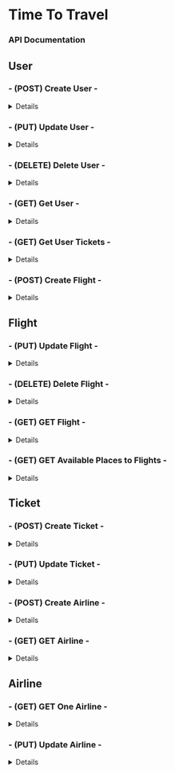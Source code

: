 # Time To Travel

### API Documentation

## User

### - **(POST) Create User -**

<details>

-   _create a new user ._

```curl
 /user
```

#### Body example

```json
{
    "nome": "Beatriz",
    "email": "beatriz@gmail.com",
    "senha": "123456",
    "cpf": "11111111"
}
```

#### Sample Response

```json
{
    "id": 1,
    "name": "Beatriz",
    "email": "beatriz@gmail.com",
    "cpf": "11111111"
}
```

</details>

### - **(PUT) Update User -**

<details>

-   _update a user ._

```curl
 /user
```

### Header example

-   Authorization bearer {token}

#### Body example

```json
{
    "nome": "Beatriz",
    "email": "beatriz@gmail.com",
    "senha": "123456",
    "cpf": "11111111"
}
```

#### Sample Response

```json
{
    "message": "Updated"
}
```

</details>

### - **(DELETE) Delete User -**

<details>

-   _delete a user ._

```curl
 /user
```

### Header example

-   Authorization bearer {token}

#### Sample Response

```json
{
    "message": "Deleted"
}
```

</details>

### - **(GET) Get User -**

<details>

-   _get a user ._

```curl
 /user
```

### Header example

-   Authorization bearer {token}

#### Sample Response

```json
{
    "id": 1,
    "name": "Beatriz",
    "email": "beatriz@gmail.com",
    "cpf": "11111111"
}
```

</details>

### - **(GET) Get User Tickets -**

<details>

-   _get user's tickets._

```curl
 /user/tickets
```

### Header example

-   Authorization bearer {token}

#### Sample Response

```array
[
  {
    "id": 2,
    "destination": "S�o Paulo",
    "shipment": "Rio de Janeiro",
    "ship_date": "2020-12-15T03:00:00.000Z",
    "ship_time": "18:00:00",
    "estimated_time": "02:00:00",
    "limit": 46,
    "airline_id": 1,
    "status": "ativo",
    "image": null,
    "airline": "Travel Light",
    "airline_logo": "www.www",
    "amount_ticket": 2,
    "price_ticket": 50,
    "child_amount": 1,
    "total_paid": 70
  }
]
```

</details>

### - **(POST) Create Flight -**

<details>

-   _create a new flight ._

```curl
 /flight
```

### Header example

-   Authorization bearer {token}

#### Body example

```json
{
    "destination": "Londres",
    "shipment": "Irlanda",
    "ship_date": "2020-12-15",
    "ship_time": "18:00",
    "estimated_time": "2:00",
    "limit": 50,
    "airline_id": 1,
    "status": "ativo"
}
```

#### Sample Response

```json
{
    "id": 3,
    "destination": "Londres",
    "shipment": "Irlanda",
    "ship_date": "2020-12-15",
    "ship_time": "18:00",
    "estimated_time": "2:00",
    "limit": 50,
    "airline_id": 1,
    "status": "ativo"
}
```

</details>

## Flight

### - **(PUT) Update Flight -**

<details>

-   _update a flight ._

```curl
 /flight/{id}
```

### Header example

-   Authorization bearer {token}

### Parameters

-   ID: Integer

#### Body example

```json
{
    "destination": "Londres",
    "shipment": "Irlanda",
    "ship_date": "2020-12-15",
    "ship_time": "18:00",
    "estimated_time": "2:00",
    "limit": 50,
    "airline_id": 1,
    "status": "ativo"
}
```

#### Sample Response

```json
{
    "message": "Updated"
}
```

</details>

### - **(DELETE) Delete Flight -**

<details>

-   _delete a flight ._

```curl
 /flight/{id}
```

### Header example

-   Authorization bearer {token}

### Parameters

-   ID: Integer

#### Sample Response

```json
{
    "message": "Deleted"
}
```

</details>

### - **(GET) GET Flight -**

<details>

-   _get flights ._

```curl
 /flight?dest={dest}&ship={ship}
```

### Query string parameters

| Params | Type   | Format   | Example          | Required |
| ------ | ------ | -------- | ---------------- | -------- |
| ship   | string | `string` | "Rio de Janeiro" | false    |
| dest   | string | `string` | "S�o Paulos"     | false    |

#### Sample Response

```array
[
  {
    "id": 2,
    "destination": "S�o Paulo",
    "shipment": "Rio de Janeiro",
    "ship_date": "2020-12-15T03:00:00.000Z",
    "ship_time": "18:00:00",
    "estimated_time": "02:00:00",
    "limit": 46,
    "airline_id": 1,
    "status": "ativo",
    "image": "image.com"
  }
]
```

</details>

### - **(GET) GET Available Places to Flights -**

<details>

-   _get available flights ._

```curl
 /flight/available
```

#### Sample Response

```array
[
  "Rio de Janeiro",
  "Irlanda",
  "S�o Paulo",
  "Londres"
]
```

</details>

## Ticket

### - **(POST) Create Ticket -**

<details>

-   _create a new ticket ._

```curl
 /ticket
```

### Header example

-   Authorization bearer {token}

#### Body example

```json
{
    "flight_id": 3,
    "price_ticket": 70.0,
    "amount": 1,
    "child_amount": 0
}
```

#### Sample Response

```json
{
    "ticket_id": 6,
    "total": 70
}
```

</details>

### - **(PUT) Update Ticket -**

<details>

-   _cancel a ticket ._

```curl
 /ticket/cancel/{id}
```

### Header example

-   Authorization bearer {token}

### Parameter example

-   ID: Integer

#### Sample Response

```json
{
    "message": "Canceled"
}
```

</details>

### - **(POST) Create Airline -**

<details>

-   _create a new airline ._

```curl
 /airline
```

### Header example

-   Authorization bearer {token}

#### Body example

```json
{
    "name": "Travel Light",
    "logo": "www.www"
}
```

#### Sample Response

```json
{
    "id": 1,
    "name": "Travel Light",
    "logo": "www.www"
}
```

</details>

### - **(GET) GET Airline -**

<details>

-   _get all airlines ._

```curl
 /airlines
```

### Header example

-   Authorization bearer {token}

#### Sample Response

```array
[
  {
    "id": 1,
    "name": "Travel Light",
    "logo": "www.www"
  }
]
```

</details>

## Airline

### - **(GET) GET One Airline -**

<details>

-   _get a airline ._

```curl
 /airline/{id}
```

### Header example

-   Authorization bearer {token}

### Parameter example

-   ID: Integer

#### Sample Response

```json
{
    "id": 1,
    "name": "Travel Light",
    "logo": "www.www"
}
```

</details>

### - **(PUT) Update Airline -**

<details>

-   _update a airline ._

```curl
 /airline/{id}
```

### Header example

-   Authorization bearer {token}

#### Body example

```json
{
    "name": "Travel Light",
    "logo": "www.www"
}
```

#### Sample Response

```json
{
    "message": "Updated"
}
```

</details>
